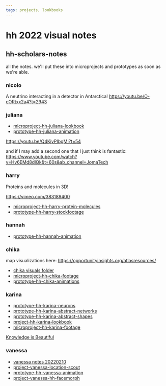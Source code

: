 ```yaml
---
tags: projects, lookbooks
---
```


# hh 2022 visual notes

## hh-scholars-notes

all the notes. we'll put these into microprojects and prototypes as soon as we're able.


### nicolo
A neutrino interacting in a detector in Antarctica!
https://youtu.be/O-cORtxx2a4?t=2943

### juliana

* [microproject-hh-juliana-lookbook](/GDmajTU_QhS4QIdOEN-9xA)
* [prototype-hh-juliana-animation](/N3j-P741SxSdP74fAqyWlA)

https://youtu.be/Q4KjvPIbgMI?t=54

and if I may add a second one that I just think is fantastic: https://www.youtube.com/watch?v=Hv6EMd8dlQk&t=60s&ab_channel=JomaTech

### harry

Proteins and molecules in 3D!

https://vimeo.com/383189400

* [microproject-hh-harry-protein-molecules](/EQqcSmUgTmCsTFOlngJy8g)
* [prototype-hh-harry-stockfootage](/q5rLCTP1TnuEl0y5DVpU_w)

### hannah

* [prototype-hh-hannah-animation](/rbl8Lm_FT02X83DfEthkHg)

### chika

map visualizations here: https://opportunityinsights.org/atlasresources/

* [chika visuals folder](https://drive.google.com/drive/folders/1_T4HltVxDMCHjXAaGh8qpqWyfgf_DOkJ?usp=sharing)
* [microproject-hh-chika-footage](/z80panztReGsXqR86liNtQ)
* [prototype-hh-chika-animations](/EIsIJMtNRTyD1UQGoFSugg)


### karina

* [prototype-hh-karina-neurons](/Bb5Em4TASWqMQqY-hZO3kw)
* [prototype-hh-karina-abstract-networks](/aHSh4J6KSnaXuBWFCiCkBw)
* [prototype-hh-karina-abstract-shapes](/oGvDd4NSSBmXCpsYMfLLTQ)
* [project-hh-karina-lookbook](/7u8O52PERZC89SuZE22etQ)
* [microproject-hh-karina-footage](/81UF42iOTseEX2ntBt8Anw)

[Knowledge is Beautiful](https://smile.amazon.com/Knowledge-Beautiful-Impossible-Invisible-Connections-Visualized/dp/0062188224/ref=sr_1_2?crid=2XJFSWZP7WPMT&keywords=information+is+beautiful&qid=1643397016&sprefix=information%2520is%2520beautiful%2Caps%2C100&sr=8-2)


### vanessa

* [vanessa notes 20220210](/SqghlbcuQmO9fbk-_20Ugw)
* [project-vanessa-location-scout](https://hackmd.io/7KX1N043TkSbbURluriNYA)
* [prototype-hh-vanessa-animation](/3vN05Qa7QXGXrUI3C6A-AQ)
* [project-vanessa-hh-facemorph](/_hWFnBYSTJiCBgS_c2_jzg)